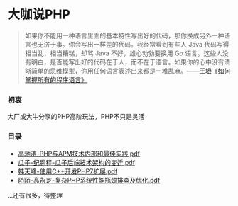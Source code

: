 # 大咖说PHP

> 如果你不能用一种语言里面的基本特性写出好的代码，那你换成另外一种语言也无济于事。你会写出一样差的代码。我经常看到有些人 Java 代码写得相当乱，相当糟糕，却骂 Java 不好，雄心勃勃要换用 Go 语言。这些人没有明白，是否能写出好的代码在于人，而不在于语言。如果你的心中没有清晰简单的思维模型，你用任何语言表述出来都是一堆乱麻。——[王垠《如何掌握所有的程序语言》](http://www.yinwang.org/blog-cn/2017/07/06/master-pl)

### 初衷
大厂或大牛分享的PHP高阶玩法，PHP不只是灵活


### 目录
* [高驰涛-PHP与APM技术内部和最佳实践.pdf](/src/第三届PHP全球开发者大会2017北京/高驰涛-PHP与APM技术内部和最佳实践.pdf)
* [瓜子-纪鹏程-瓜子后端技术架构的变迁.pdf](/src/第三届PHP全球开发者大会2017北京/瓜子-纪鹏程-瓜子后端技术架构的变迁.pdf)
* [韩天峰-使用C++开发PHP7扩展.pdf](/src/第三届PHP全球开发者大会2017北京/韩天峰-使用C++开发PHP7扩展.pdf)
* [陌陌-高永芝-复杂PHP系统性能瓶颈排查及优化.pdf](/src/第三届PHP全球开发者大会2017北京/陌陌-高永芝-复杂PHP系统性能瓶颈排查及优化.pdf)

...还有很多，待整理
